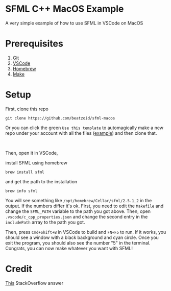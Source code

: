 # SFML C++ MacOS Example

A very simple example of how to use SFML in VSCode on MacOS

# Prerequisites

1. [Git](https://git-scm.com/)
2. [VSCode](https://code.visualstudio.com/)
3. [Homebrew](https://brew.sh)
4. [Make](https://www.gnu.org/software/make/#download)

# Setup

First, clone this repo

```
git clone https://github.com/beatzoid/sfml-macos
```

Or you can click the green `Use this template` to automagically make a new repo under your account with all the files ([example](https://github.com/Beatzoid/sfml-template-test)) and then clone that.

<br />

Then, open it in VSCode,

install SFML using homebrew

```
brew install sfml
```

and get the path to the installation

```
brew info sfml
```

You will see something like `/opt/homebrew/Cellar/sfml/2.5.1_2` in the output. If the numbers differ it's ok.
First, you need to edit the `Makefile` and change the `SFML_PATH` variable to the path you got above. Then, open `.vscode/c_cpp_properties.json` and change the second entry in the `includePath` array to the path you got.

Then, press `Cmd+Shift+B` in VSCode to build and `FN+F5` to run. If it works, you should see a window with a black background and cyan circle. Once you exit the program, you should also see the number "5" in the terminal. Congrats, you can now make whatever you want with SFML!

# Credit

[This](https://stackoverflow.com/a/73402250/10626998) StackOverflow answer
